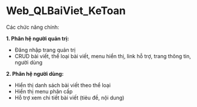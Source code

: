 # Web_QLBaiViet_KeToan
Các chức năng chính:

**1. Phân hệ người quản trị:**
- Đăng nhập trang quản trị
- CRUD bài viết, thể loại bài viết, menu hiển thị, link hỗ trợ, trang thông tin, người dùng

**2. Phân hệ người dùng:**
- Hiển thị danh sách bài viết theo thể loại
- Hiển thị menu phân cấp
- Hỗ trợ xem chi tiết bài viết (tiẻu đề, nội dung)
